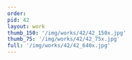 ```yaml
---
order: 
pid: 42
layout: work
thumb_150: '/img/works/42/42_150x.jpg'
thumb_75: '/img/works/42/42_75x.jpg'
full: '/img/works/42/42_640x.jpg'
---
```

